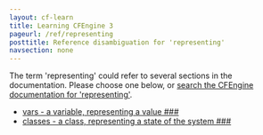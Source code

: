```yaml
---
layout: cf-learn
title: Learning CFEngine 3
pageurl: /ref/representing
posttitle: Reference disambiguation for 'representing'
navsection: none
---
```


The term 'representing' could refer to several sections in the documentation. Please choose one below, or
[search the CFEngine documentation for 'representing'](http://docs.cfengine.com/latest/search.html?q=representing).

- [vars - a variable, representing a value \#\#\#](http://docs.cfengine.com/latest/guide-writing-and-serving-policy-promises-available-in-cfengine.html#vars-a-variable,-representing-a-value-###)
- [classes - a class, representing a state of the system \#\#\#](http://docs.cfengine.com/latest/guide-writing-and-serving-policy-promises-available-in-cfengine.html#classes-a-class,-representing-a-state-of-the-system-###)
